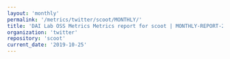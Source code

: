 ```yaml
---
layout: 'monthly'
permalink: '/metrics/twitter/scoot/MONTHLY/'
title: 'DAI Lab OSS Metrics Metrics report for scoot | MONTHLY-REPORT-2019-10-25'
organization: 'twitter'
repository: 'scoot'
current_date: '2019-10-25'
---
```

